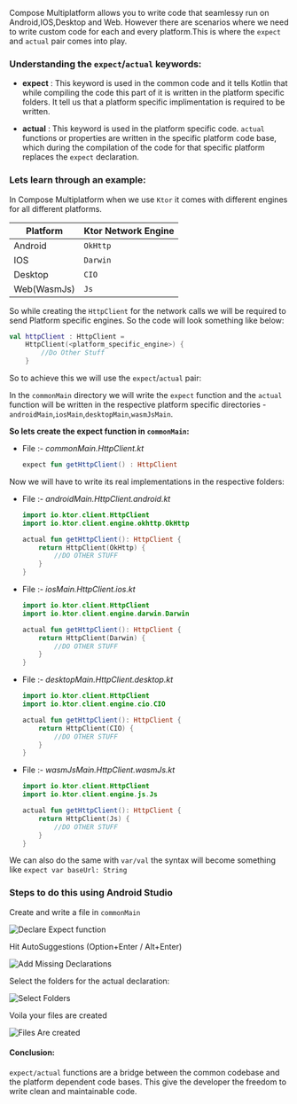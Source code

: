 Compose Multiplatform allows you to write code that seamlessy run on Android,IOS,Desktop and Web. However there are scenarios where we need to write custom code for each and every platform.This is where the `expect` and `actual` pair comes into play.

### Understanding the `expect`/`actual` keywords:

- **expect** : This keyword is used in the common code and it tells Kotlin that while compiling the code this part of it is written in the platform specific folders. It tell us that a platform specific implimentation is required to be written.

- **actual** : This keyword is used in the platform specific code. `actual` functions or properties are written in the specific platform code base, which during the compilation of the code for that specific platform replaces the `expect` declaration.


### Lets learn through an example: 

In Compose Multiplatform when we use `Ktor` it comes with different engines for all different platforms.

| Platform  | Ktor Network Engine  |
|---|---|
| Android  | `OkHttp`  |
| IOS  |  `Darwin` |
|  Desktop | `CIO`  |
|  Web(WasmJs) |  `Js` |

So while creating the `HttpClient` for the network calls we will be required to send Platform specific engines. So the code will look something like below:

```kotlin
val httpClient : HttpClient = 
    HttpClient(<platform_specific_engine>) {
        //Do Other Stuff
    }
```

So to achieve this we will use the `expect`/`actual` pair:

In the `commonMain` directory we will write the `expect` function and the `actual` function will be written in the respective platform specific directories - `androidMain`,`iosMain`,`desktopMain`,`wasmJsMain`.

**So lets create the expect function in `commonMain`:**

- File :- _commonMain.HttpClient.kt_

    ```kotlin
    expect fun getHttpClient() : HttpClient
    ```

Now we will have to write its real implementations in the respective folders:

- File :- _androidMain.HttpClient.android.kt_

    ```kotlin
    import io.ktor.client.HttpClient
    import io.ktor.client.engine.okhttp.OkHttp

    actual fun getHttpClient(): HttpClient {
        return HttpClient(OkHttp) {
            //DO OTHER STUFF
        }
    }
    ```

- File :- _iosMain.HttpClient.ios.kt_

    ```kotlin
    import io.ktor.client.HttpClient
    import io.ktor.client.engine.darwin.Darwin

    actual fun getHttpClient(): HttpClient {
        return HttpClient(Darwin) {
            //DO OTHER STUFF
        }
    }
    ```
- File :- _desktopMain.HttpClient.desktop.kt_

    ```kotlin
    import io.ktor.client.HttpClient
    import io.ktor.client.engine.cio.CIO

    actual fun getHttpClient(): HttpClient {
        return HttpClient(CIO) {
            //DO OTHER STUFF
        }
    }
    ```
- File :- _wasmJsMain.HttpClient.wasmJs.kt_

    ```kotlin
    import io.ktor.client.HttpClient
    import io.ktor.client.engine.js.Js

    actual fun getHttpClient(): HttpClient {
        return HttpClient(Js) {
            //DO OTHER STUFF
        }
    }
    ```

We can also do the same with `var/val` the syntax will become something like `expect var baseUrl: String`

### Steps to do this using Android Studio

Create and write a file in `commonMain`

![Declare Expect function](https://neilsayok.github.io/imagelib/images/blog/expect-actual-function/1-declare.png)

Hit AutoSuggestions (Option+Enter / Alt+Enter)

![Add Missing Declarations](https://neilsayok.github.io/imagelib/images/blog/expect-actual-function/2-click-add-missing-declaration.png)

Select the folders for the actual declaration:

![Select Folders](https://neilsayok.github.io/imagelib/images/blog/expect-actual-function/3-select-folders.png)

Voila your files are created

![Files Are created](https://neilsayok.github.io/imagelib/images/blog/expect-actual-function/4-files-created.png)

#### Conclusion: 

`expect/actual` functions are a bridge between the common codebase and the platform dependent code bases. This give the developer the freedom to write clean and maintainable code.